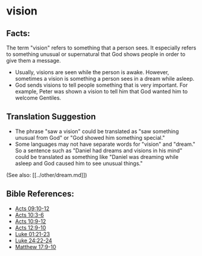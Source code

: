 # vision #

## Facts: ##

The term "vision" refers to something that a person sees. It especially refers to something unusual or supernatural that God shows people in order to give them a message.

 * Usually, visions are seen while the person is awake. However, sometimes a vision is something a person sees in a dream while asleep.
 * God sends visions to tell people something that is very important. For example, Peter was shown a vision to tell him that God wanted him to welcome Gentiles.

## Translation Suggestion ##

 * The phrase "saw a vision" could be translated as "saw something unusual from God" or "God showed him something special."
 * Some languages may not have separate words for "vision" and "dream." So a sentence such as "Daniel had dreams and visions in his mind" could be translated as something like "Daniel was dreaming while asleep and God caused him to see unusual things."

(See also: [[../other/dream.md]])

## Bible References: ##

* [Acts 09:10-12](en/tn/act/help/09/10)
* [Acts 10:3-6](en/tn/act/help/10/03)
* [Acts 10:9-12](en/tn/act/help/10/09)
* [Acts 12:9-10](en/tn/act/help/12/09)
* [Luke 01:21-23](en/tn/luk/help/01/21)
* [Luke 24:22-24](en/tn/luk/help/24/22)
* [Matthew 17:9-10](en/tn/mat/help/17/09)